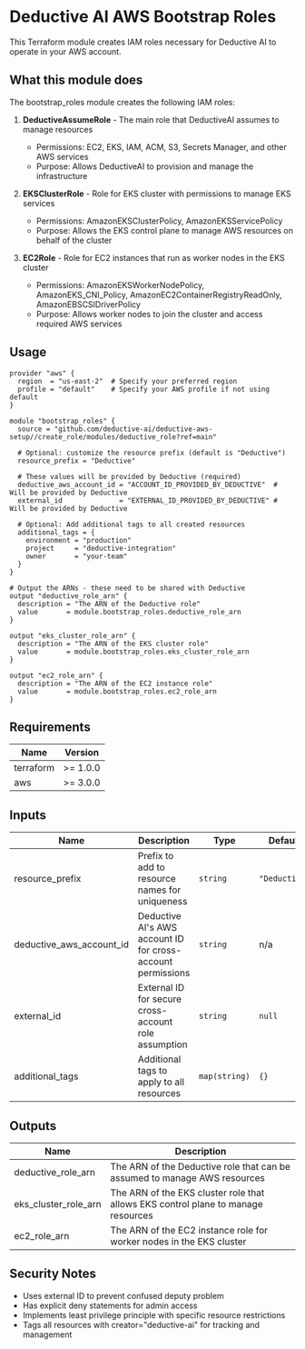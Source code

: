 # Deductive AI AWS Bootstrap Roles

This Terraform module creates IAM roles necessary for Deductive AI to operate in your AWS account.

## What this module does

The bootstrap_roles module creates the following IAM roles:

1. **DeductiveAssumeRole** - The main role that DeductiveAI assumes to manage resources
   - Permissions: EC2, EKS, IAM, ACM, S3, Secrets Manager, and other AWS services
   - Purpose: Allows DeductiveAI to provision and manage the infrastructure

2. **EKSClusterRole** - Role for EKS cluster with permissions to manage EKS services
   - Permissions: AmazonEKSClusterPolicy, AmazonEKSServicePolicy
   - Purpose: Allows the EKS control plane to manage AWS resources on behalf of the cluster

3. **EC2Role** - Role for EC2 instances that run as worker nodes in the EKS cluster
   - Permissions: AmazonEKSWorkerNodePolicy, AmazonEKS_CNI_Policy, AmazonEC2ContainerRegistryReadOnly, AmazonEBSCSIDriverPolicy
   - Purpose: Allows worker nodes to join the cluster and access required AWS services

## Usage

```hcl
provider "aws" {
  region  = "us-east-2"  # Specify your preferred region
  profile = "default"    # Specify your AWS profile if not using default
}

module "bootstrap_roles" {
  source = "github.com/deductive-ai/deductive-aws-setup//create_role/modules/deductive_role?ref=main"

  # Optional: customize the resource prefix (default is "Deductive")
  resource_prefix = "Deductive"
  
  # These values will be provided by Deductive (required)
  deductive_aws_account_id = "ACCOUNT_ID_PROVIDED_BY_DEDUCTIVE"  # Will be provided by Deductive
  external_id              = "EXTERNAL_ID_PROVIDED_BY_DEDUCTIVE" # Will be provided by Deductive

  # Optional: Add additional tags to all created resources
  additional_tags = {
    environment = "production"
    project     = "deductive-integration"
    owner       = "your-team"
  }
}

# Output the ARNs - these need to be shared with Deductive
output "deductive_role_arn" {
  description = "The ARN of the Deductive role"
  value       = module.bootstrap_roles.deductive_role_arn
}

output "eks_cluster_role_arn" {
  description = "The ARN of the EKS cluster role"
  value       = module.bootstrap_roles.eks_cluster_role_arn
}

output "ec2_role_arn" {
  description = "The ARN of the EC2 instance role"
  value       = module.bootstrap_roles.ec2_role_arn
}
```

## Requirements

| Name | Version |
|------|---------|
| terraform | >= 1.0.0 |
| aws | >= 3.0.0 |

## Inputs

| Name | Description | Type | Default | Required |
|------|-------------|------|---------|:--------:|
| resource_prefix | Prefix to add to resource names for uniqueness | `string` | `"Deductive"` | no |
| deductive_aws_account_id | Deductive AI's AWS account ID for cross-account permissions | `string` | n/a | yes |
| external_id | External ID for secure cross-account role assumption | `string` | `null` | no |
| additional_tags | Additional tags to apply to all resources | `map(string)` | `{}` | no |

## Outputs

| Name | Description |
|------|-------------|
| deductive_role_arn | The ARN of the Deductive role that can be assumed to manage AWS resources |
| eks_cluster_role_arn | The ARN of the EKS cluster role that allows EKS control plane to manage resources |
| ec2_role_arn | The ARN of the EC2 instance role for worker nodes in the EKS cluster |

## Security Notes

- Uses external ID to prevent confused deputy problem
- Has explicit deny statements for admin access
- Implements least privilege principle with specific resource restrictions
- Tags all resources with creator="deductive-ai" for tracking and management 